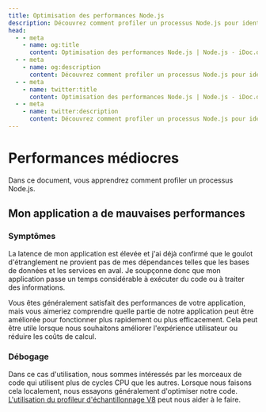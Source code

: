 ```yaml
---
title: Optimisation des performances Node.js
description: Découvrez comment profiler un processus Node.js pour identifier les goulots d'étranglement de performances et optimiser le code pour une meilleure efficacité et une meilleure expérience utilisateur.
head:
  - - meta
    - name: og:title
      content: Optimisation des performances Node.js | Node.js - iDoc.dev
  - - meta
    - name: og:description
      content: Découvrez comment profiler un processus Node.js pour identifier les goulots d'étranglement de performances et optimiser le code pour une meilleure efficacité et une meilleure expérience utilisateur.
  - - meta
    - name: twitter:title
      content: Optimisation des performances Node.js | Node.js - iDoc.dev
  - - meta
    - name: twitter:description
      content: Découvrez comment profiler un processus Node.js pour identifier les goulots d'étranglement de performances et optimiser le code pour une meilleure efficacité et une meilleure expérience utilisateur.
---
```



# Performances médiocres
Dans ce document, vous apprendrez comment profiler un processus Node.js.

## Mon application a de mauvaises performances

### Symptômes

La latence de mon application est élevée et j'ai déjà confirmé que le goulot d'étranglement ne provient pas de mes dépendances telles que les bases de données et les services en aval. Je soupçonne donc que mon application passe un temps considérable à exécuter du code ou à traiter des informations.

Vous êtes généralement satisfait des performances de votre application, mais vous aimeriez comprendre quelle partie de notre application peut être améliorée pour fonctionner plus rapidement ou plus efficacement. Cela peut être utile lorsque nous souhaitons améliorer l'expérience utilisateur ou réduire les coûts de calcul.

### Débogage
Dans ce cas d'utilisation, nous sommes intéressés par les morceaux de code qui utilisent plus de cycles CPU que les autres. Lorsque nous faisons cela localement, nous essayons généralement d'optimiser notre code. [L'utilisation du profileur d'échantillonnage V8](/fr/nodejs/guide/profiling-nodejs-applications) peut nous aider à le faire.

